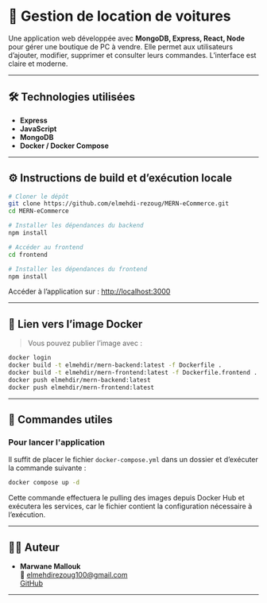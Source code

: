 # 🚗 Gestion de location de voitures

Une application web développée avec **MongoDB, Express, React, Node** pour gérer une boutique de PC à vendre. Elle permet aux utilisateurs d’ajouter, modifier, supprimer et consulter leurs commandes. L’interface est claire et moderne.

---

## 🛠️ Technologies utilisées

- **Express**
- **JavaScript**
- **MongoDB**
- **Docker / Docker Compose**

---

## ⚙️ Instructions de build et d’exécution locale

```bash
# Cloner le dépôt
git clone https://github.com/elmehdi-rezoug/MERN-eCommerce.git
cd MERN-eCommerce

# Installer les dépendances du backend
npm install

# Accéder au frontend
cd frontend

# Installer les dépendances du frontend
npm install
```

Accéder à l’application sur : [http://localhost:3000](http://localhost:3000)

---

## 🐳 Lien vers l’image Docker

> Vous pouvez publier l’image avec :

```bash
docker login
docker build -t elmehdir/mern-backend:latest -f Dockerfile .
docker build -t elmehdir/mern-frontend:latest -f Dockerfile.frontend .
docker push elmehdir/mern-backend:latest
docker push elmehdir/mern-frontend:latest
```

---

## 🧰 Commandes utiles

### Pour lancer l'application

Il suffit de placer le fichier `docker-compose.yml` dans un dossier et d’exécuter la commande suivante :

```bash
docker compose up -d
```

Cette commande effectuera le pulling des images depuis Docker Hub et exécutera les services, car le fichier contient la configuration nécessaire à l’exécution.

---

## 👨‍💻 Auteur

- **Marwane Mallouk**  
📧 elmehdirezoug100@gmail.com  
[GitHub](https://github.com/elmehdi-rezoug)

---
